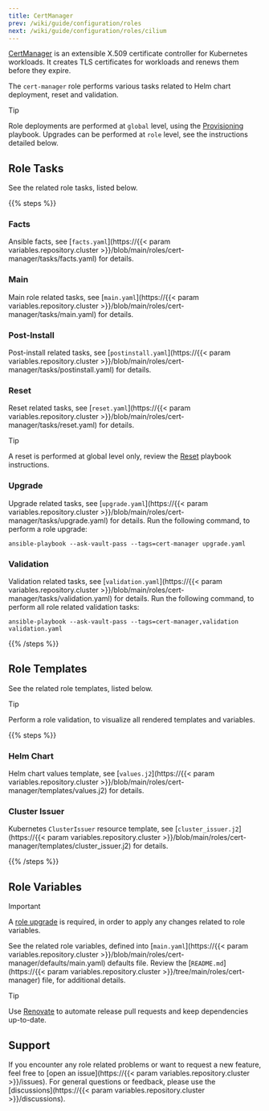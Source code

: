 ```yaml
---
title: CertManager
prev: /wiki/guide/configuration/roles
next: /wiki/guide/configuration/roles/cilium
---
```


[CertManager](https://cert-manager.io/docs) is an extensible X.509 certificate controller for Kubernetes workloads. It creates TLS certificates for workloads and renews them before they expire.

The `cert-manager` role performs various tasks related to Helm chart deployment, reset and validation.

> [!TIP]
> Role deployments are performed at `global` level, using the [Provisioning](/k3s-cluster/wiki/guide/playbooks/provisioning) playbook. Upgrades can be performed at `role` level, see the instructions detailed below.

<!--more-->

## Role Tasks

See the related role tasks, listed below.

{{% steps %}}

### Facts

Ansible facts, see [`facts.yaml`](https://{{< param variables.repository.cluster >}}/blob/main/roles/cert-manager/tasks/facts.yaml) for details.

### Main

Main role related tasks, see [`main.yaml`](https://{{< param variables.repository.cluster >}}/blob/main/roles/cert-manager/tasks/main.yaml) for details.

### Post-Install

Post-install related tasks, see [`postinstall.yaml`](https://{{< param variables.repository.cluster >}}/blob/main/roles/cert-manager/tasks/postinstall.yaml) for details.

### Reset

Reset related tasks, see [`reset.yaml`](https://{{< param variables.repository.cluster >}}/blob/main/roles/cert-manager/tasks/reset.yaml) for details.

> [!TIP]
> A reset is performed at global level only, review the [Reset](/k3s-cluster/wiki/guide/playbooks/reset) playbook instructions.

### Upgrade

Upgrade related tasks, see [`upgrade.yaml`](https://{{< param variables.repository.cluster >}}/blob/main/roles/cert-manager/tasks/upgrade.yaml) for details. Run the following command, to perform a role upgrade:

```shell
ansible-playbook --ask-vault-pass --tags=cert-manager upgrade.yaml
```

### Validation

Validation related tasks, see [`validation.yaml`](https://{{< param variables.repository.cluster >}}/blob/main/roles/cert-manager/tasks/validation.yaml) for details. Run the following command, to perform all role related validation tasks:

```shell
ansible-playbook --ask-vault-pass --tags=cert-manager,validation validation.yaml
```

{{% /steps %}}

## Role Templates

See the related role templates, listed below.

> [!TIP]
> Perform a role validation, to visualize all rendered templates and variables.

{{% steps %}}

### Helm Chart

Helm chart values template, see [`values.j2`](https://{{< param variables.repository.cluster >}}/blob/main/roles/cert-manager/templates/values.j2) for details.

### Cluster Issuer

Kubernetes `ClusterIssuer` resource template, see [`cluster_issuer.j2`](https://{{< param variables.repository.cluster >}}/blob/main/roles/cert-manager/templates/cluster_issuer.j2) for details.

{{% /steps %}}

## Role Variables

> [!IMPORTANT]
> A [role upgrade](/k3s-cluster/wiki/guide/configuration/roles/certmanager/#upgrade) is required, in order to apply any changes related to role variables.

See the related role variables, defined into [`main.yaml`](https://{{< param variables.repository.cluster >}}/blob/main/roles/cert-manager/defaults/main.yaml) defaults file. Review the [`README.md`](https://{{< param variables.repository.cluster >}}/tree/main/roles/cert-manager) file, for additional details.

> [!TIP]
> Use [Renovate](/k3s-cluster/tutorials/handbook/tools/#renovate) to automate release pull requests and keep dependencies up-to-date.

## Support

If you encounter any role related problems or want to request a new feature, feel free to [open an issue](https://{{< param variables.repository.cluster >}}/issues). For general questions or feedback, please use the [discussions](https://{{< param variables.repository.cluster >}}/discussions).
